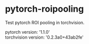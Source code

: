 # pytorch-roipooling
Test pytorch ROI pooling in torchvision.

pytorch version: '1.1.0'  
torchvision version: '0.2.3a0+43ab2fe'